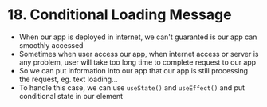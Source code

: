 # 18. Conditional Loading Message
- When our app is deployed in internet, we can't guaranted is our app can smoothly accessed
- Sometimes when user access our app, when internet access or server is any problem, user will take too long time to complete request to our app
- So we can put information into our app that our app is still processing the request, eg. text loading...
- To handle this case, we can use `useState()` and `useEffect()` and put conditional state in our element